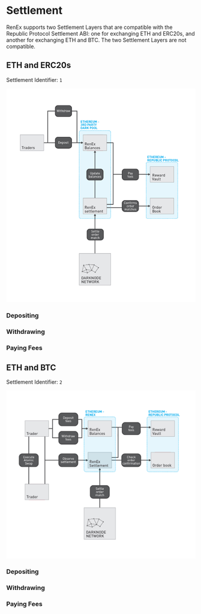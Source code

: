 # Settlement

RenEx supports two Settlement Layers that are compatible with the Republic Protocol Settlement ABI: one for exchanging ETH and ERC20s, and another for exchanging ETH and BTC. The two Settlement Layers are not compatible.

## ETH and ERC20s

Settlement Identifier: `1`

![Settlement between ETH and ERC20s](./images/02-settlement-eth-and-erc20s.jpg "Settlement between ETH and ERC20s")

### Depositing

### Withdrawing

### Paying Fees

## ETH and BTC

Settlement Identifier: `2`

![Settlement between ETH and BTC](./images/02-settlement-eth-and-btc.jpg "Settlement between ETH and BTC")

### Depositing

### Withdrawing

### Paying Fees